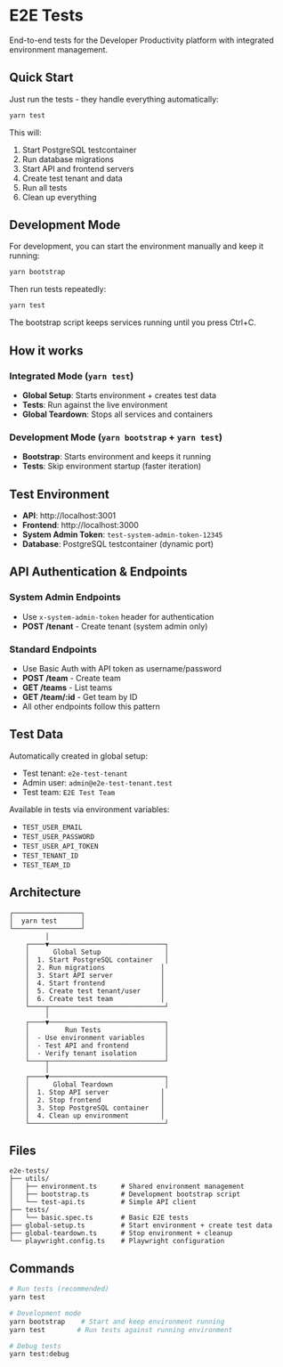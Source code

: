 # E2E Tests

End-to-end tests for the Developer Productivity platform with integrated environment management.

## Quick Start

Just run the tests - they handle everything automatically:

```bash
yarn test
```

This will:
1. Start PostgreSQL testcontainer
2. Run database migrations
3. Start API and frontend servers
4. Create test tenant and data
5. Run all tests
6. Clean up everything

## Development Mode

For development, you can start the environment manually and keep it running:

```bash
yarn bootstrap
```

Then run tests repeatedly:
```bash
yarn test
```

The bootstrap script keeps services running until you press Ctrl+C.

## How it works

### Integrated Mode (`yarn test`)
- **Global Setup**: Starts environment + creates test data
- **Tests**: Run against the live environment
- **Global Teardown**: Stops all services and containers

### Development Mode (`yarn bootstrap` + `yarn test`)
- **Bootstrap**: Starts environment and keeps it running
- **Tests**: Skip environment startup (faster iteration)

## Test Environment

- **API**: http://localhost:3001
- **Frontend**: http://localhost:3000
- **System Admin Token**: `test-system-admin-token-12345`
- **Database**: PostgreSQL testcontainer (dynamic port)

## API Authentication & Endpoints

### System Admin Endpoints
- Use `x-system-admin-token` header for authentication
- **POST /tenant** - Create tenant (system admin only)

### Standard Endpoints
- Use Basic Auth with API token as username/password
- **POST /team** - Create team
- **GET /teams** - List teams
- **GET /team/:id** - Get team by ID
- All other endpoints follow this pattern

## Test Data

Automatically created in global setup:
- Test tenant: `e2e-test-tenant`
- Admin user: `admin@e2e-test-tenant.test`
- Test team: `E2E Test Team`

Available in tests via environment variables:
- `TEST_USER_EMAIL`
- `TEST_USER_PASSWORD` 
- `TEST_USER_API_TOKEN`
- `TEST_TENANT_ID`
- `TEST_TEAM_ID`

## Architecture

```
┌─────────────────┐
│  yarn test      │
└─────────────────┘
         │
    ┌────▼─────────────────────────────┐
    │      Global Setup                │
    │  1. Start PostgreSQL container   │
    │  2. Run migrations              │
    │  3. Start API server            │
    │  4. Start frontend              │
    │  5. Create test tenant/user     │
    │  6. Create test team            │
    └────┬─────────────────────────────┘
         │
    ┌────▼─────────────────────────────┐
    │         Run Tests                │
    │  - Use environment variables     │
    │  - Test API and frontend         │
    │  - Verify tenant isolation       │
    └────┬─────────────────────────────┘
         │
    ┌────▼─────────────────────────────┐
    │      Global Teardown             │
    │  1. Stop API server             │
    │  2. Stop frontend               │
    │  3. Stop PostgreSQL container   │
    │  4. Clean up environment        │
    └──────────────────────────────────┘
```

## Files

```
e2e-tests/
├── utils/
│   ├── environment.ts      # Shared environment management
│   ├── bootstrap.ts        # Development bootstrap script
│   └── test-api.ts         # Simple API client
├── tests/
│   └── basic.spec.ts       # Basic E2E tests
├── global-setup.ts         # Start environment + create test data
├── global-teardown.ts      # Stop environment + cleanup
└── playwright.config.ts    # Playwright configuration
```

## Commands

```bash
# Run tests (recommended)
yarn test

# Development mode
yarn bootstrap    # Start and keep environment running
yarn test        # Run tests against running environment

# Debug tests
yarn test:debug
```